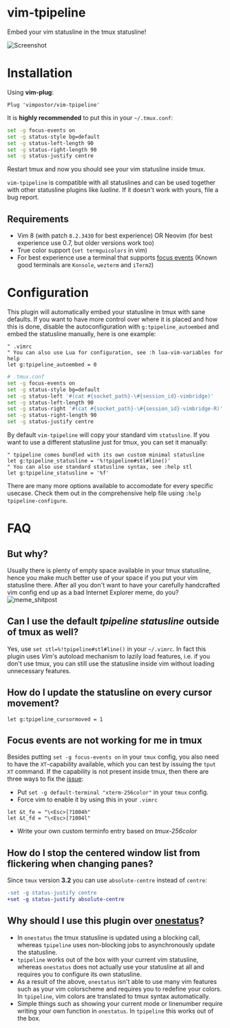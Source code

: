 # vim-tpipeline

Embed your vim statusline in the tmux statusline!

![Screenshot](https://user-images.githubusercontent.com/21310755/173618140-d2f76655-3de2-4abb-991b-d0f4dd7ed0e6.png)
# Installation

Using **vim-plug**:

```vim
Plug 'vimpostor/vim-tpipeline'
```

It is **highly recommended** to put this in your `~/.tmux.conf`:

```bash
set -g focus-events on
set -g status-style bg=default
set -g status-left-length 90
set -g status-right-length 90
set -g status-justify centre
```

Restart tmux and now you should see your vim statusline inside tmux.

`vim-tpipeline` is compatible with all statuslines and can be used together with other statusline plugins like *lualine*. If it doesn't work with yours, file a bug report.

## Requirements

- Vim 8 (with patch `8.2.3430` for best experience) OR Neovim (for best experience use 0.7, but older versions work too)
- True color support (`set termguicolors` in vim)
- For best experience use a terminal that supports [focus events](https://invisible-island.net/xterm/ctlseqs/ctlseqs.html#h3-FocusIn_FocusOut) (Known good terminals are `Konsole`, `wezterm` and `iTerm2`)

# Configuration

This plugin will automatically embed your statusline in tmux with sane defaults.
If you want to have more control over where it is placed and how this is done, disable the autoconfiguration with `g:tpipeline_autoembed` and embed the statusline manually, here is one example:

```vim
" .vimrc
" You can also use Lua for configuration, see :h lua-vim-variables for help
let g:tpipeline_autoembed = 0
```

```bash
# .tmux.conf
set -g focus-events on
set -g status-style bg=default
set -g status-left '#(cat #{socket_path}-\#{session_id}-vimbridge)'
set -g status-left-length 90
set -g status-right '#(cat #{socket_path}-\#{session_id}-vimbridge-R)'
set -g status-right-length 90
set -g status-justify centre
```

By default `vim-tpipeline` will copy your standard vim `statusline`.
If you want to use a different statusline just for tmux, you can set it manually:

```vim
" tpipeline comes bundled with its own custom minimal statusline
let g:tpipeline_statusline = '%!tpipeline#stl#line()'
" You can also use standard statusline syntax, see :help stl
let g:tpipeline_statusline = '%f'
```

There are many more options available to accomodate for every specific usecase. Check them out in the comprehensive help file using `:help tpipeline-configure`.

# FAQ

## But why?

Usually there is plenty of empty space available in your tmux statusline, hence you make much better use of your space if you put your vim statusline there.
After all you don't want to have your carefully handcrafted vim config end up as a bad Internet Explorer meme, do you?
![meme_shitpost](https://user-images.githubusercontent.com/21310755/108243701-a71cc380-714e-11eb-9274-bc1cdb3590af.png)


## Can I use the default *tpipeline statusline* outside of tmux as well?

Yes, use `set stl=%!tpipeline#stl#line()` in your `~/.vimrc`. In fact this plugin uses *Vim*'s autoload mechanism to lazily load features, i.e. if you don't use tmux, you can still use the statusline inside vim without loading unnecessary features.

## How do I update the statusline on every cursor movement?

```vim
let g:tpipeline_cursormoved = 1
```

## Focus events are not working for me in tmux

Besides putting `set -g focus-events on` in your `tmux` config, you also need to have the `XT`-capability available, which you can test by issuing the `tput XT` command. If the capability is not present inside tmux, then there are three ways to fix the [issue](https://github.com/tmux/tmux/issues/2606):

- Put `set -g default-terminal "xterm-256color"` in your `tmux` config.
- Force vim to enable it by using this in your `.vimrc`
```vim
let &t_fe = "\<Esc>[?1004h"
let &t_fd = "\<Esc>[?1004l"
```
- Write your own custom terminfo entry based on *tmux-256color*

## How do I stop the centered window list from flickering when changing panes?

Since `tmux` version **3.2** you can use `absolute-centre` instead of `centre`:
```diff
-set -g status-justify centre
+set -g status-justify absolute-centre
```

## Why should I use this plugin over [onestatus](https://github.com/narajaon/onestatus)?

- In `onestatus` the tmux statusline is updated using a blocking call, whereas `tpipeline` uses non-blocking jobs to asynchronously update the statusline.
- `tpipeline` works out of the box with your current vim statusline, whereas `onestatus` does not actually use your statusline at all and requires you to configure its own statusline.
- As a result of the above, `onestatus` isn't able to use many vim features such as your vim colorscheme and requires you to redefine your colors. In `tpipeline`, vim colors are translated to tmux syntax automatically.
- Simple things such as showing your current mode or linenumber require writing your own function in `onestatus`. In `tpipeline` this works out of the box.
